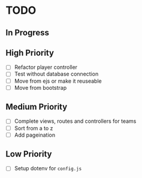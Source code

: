 # TODO

## In Progress

## High Priority

- [ ] Refactor player controller
- [ ] Test without database connection
- [ ] Move from ejs or make it reuseable
- [ ] Move from bootstrap

## Medium Priority

- [ ] Complete views, routes and controllers for teams
- [ ] Sort from a to z
- [ ] Add pageination

## Low Priority

- [ ] Setup dotenv for `config.js`
